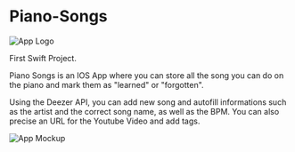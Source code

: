 # Piano-Songs

![App Logo](https://i.imgur.com/fpjk62Y.png)

First Swift Project.

Piano Songs is an IOS App where you can store all the song you can do on the piano and mark them as "learned" or "forgotten".

Using the Deezer API, you can add new song and autofill informations such as the artist and the correct song name, as well as the BPM.
You can also precise an URL for the Youtube Video and add tags.

![App Mockup](https://i.imgur.com/rmgJsX7.png)
